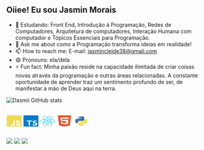 ## Oiiee! Eu sou Jasmin Morais

- 🌱 Estudando: Front End, Introdução á Programação, Redes de Computadores, Arquitetura de computadores, Interação Humana com computador e Tópicos Essenciais para Programação.
- 💬 Ask me about como a Programação transforma ideias em realidade!
- 📫 How to reach me: E-mail: jasmincleide38@gmail.com
- 😄 Pronouns: ela/dela
- ⚡ Fun fact: Minha paixão reside na capacidade ilimitada de criar coisas novas através da programação e outras áreas relacionadas. A constante oportunidade de aprender traz um sentimento profundo de ser, de manifestar a mão de Deus aqui na terra.

 
 ![Dasmii GitHub stats](https://github-readme-stats.vercel.app/api?username=Dasmii&show_icons=true&theme=radical)
  
<div> 
<div style="display: inline_block"><br>
  <img align="center" alt="Dasmii-Js" height="30" width="40" src="https://raw.githubusercontent.com/devicons/devicon/master/icons/javascript/javascript-plain.svg">
  <img align="center" alt="Dasmii-Ts" height="30" width="40" src="https://raw.githubusercontent.com/devicons/devicon/master/icons/typescript/typescript-plain.svg">
  <img align="center" alt="Dasmii-React" height="30" width="40" src="https://raw.githubusercontent.com/devicons/devicon/master/icons/react/react-original.svg">
  <img align="center" alt="Dasmii-HTML" height="30" width="40" src="https://raw.githubusercontent.com/devicons/devicon/master/icons/html5/html5-original.svg">
  <img align="center" alt="Dasmii-Python" height="30" width="40" src="https://raw.githubusercontent.com/devicons/devicon/master/icons/python/python-original.svg">
</div>
  
  ##
  <div> 
  <a href="https://instagram.com/jasmimorais_" target="_blank"><img src="https://img.shields.io/badge/-Instagram-%23E4405F?style=for-the-badge&logo=instagram&logoColor=white" target="_blank"></a>
 <a href="jasminmorais." target="_blank"><img src="https://img.shields.io/badge/Discord-7289DA?style=for-the-badge&logo=discord&logoColor=white" target="_blank"></a> 
  <a href = "mailto: jasmincleide38@gmail.com"><img src="https://img.shields.io/badge/-Gmail-%23333?style=for-the-badge&logo=gmail&logoColor=white" target="_blank"></a>
  
</div>

